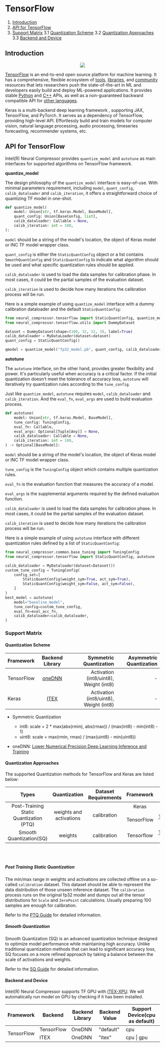 TensorFlow
===============


1. [Introduction](#introduction)
2. [API for TensorFlow](#api-for-tensorflow)
3. [Support Matrix](#support-matrix)
    3.1 [Quantization Scheme](#quantization-scheme)
    3.2 [Quantization Approaches](#quantization-approaches)
    3.3 [Backend and Device](#backend-and-device)

## Introduction

<div align="center">
  <img src="https://www.tensorflow.org/images/tf_logo_horizontal.png">
</div>

[TensorFlow](https://www.tensorflow.org/) is an end-to-end open source platform for machine learning. It has a comprehensive, flexible ecosystem of [tools](https://www.tensorflow.org/resources/tools), [libraries](https://www.tensorflow.org/resources/libraries-extensions), and [community](https://www.tensorflow.org/community) resources that lets researchers push the state-of-the-art in ML and developers easily build and deploy ML-powered applications. It provides stable [Python](https://www.tensorflow.org/api_docs/python) and [C++](https://www.tensorflow.org/api_docs/cc) APIs, as well as a non-guaranteed backward compatible API for [other languages](https://www.tensorflow.org/api_docs).

Keras is a multi-backend deep learning framework , supporting JAX, TensorFlow, and PyTorch. It serves as a dependency of TensorFlow, providing high-level API. Effortlessly build and train models for computer vision, natural language processing, audio processing, timeseries forecasting, recommender systems, etc.



## API for TensorFlow

Intel(R) Neural Compressor provides `quantize_model` and `autotune` as main interfaces for supported algorithms on TensorFlow framework.


**quantize_model**

The design philosophy of the `quantize_model` interface is easy-of-use. With minimal parameters requirement, including `model`, `quant_config`, `calib_dataloader` and `calib_iteration`, it offers a straightforward choice of quantizing TF model in one-shot.

```python
def quantize_model(
    model: Union[str, tf.keras.Model, BaseModel],
    quant_config: Union[BaseConfig, list],
    calib_dataloader: Callable = None,
    calib_iteration: int = 100,
):
```
`model` should be a string of the model's location, the object of Keras model or INC TF model wrapper class.

`quant_config` is either the `StaticQuantConfig` object or a list contains `SmoothQuantConfig` and `StaticQuantConfig` to indicate what algorithm should be used and what specific quantization rules should be applied.

`calib_dataloader` is used to load the data samples for calibration phase. In most cases, it could be the partial samples of the evaluation dataset.

`calib_iteration` is used to decide how many iterations the calibration process will be run.

Here is a simple example of using `quantize_model` interface with a dummy calibration dataloader and the default `StaticQuantConfig`:
```python
from neural_compressor.tensorflow import StaticQuantConfig, quantize_model
from neural_compressor.tensorflow.utils import DummyDataset

dataset = DummyDataset(shape=(100, 32, 32, 3), label=True)
calib_dataloader = MyDataLoader(dataset=dataset)
quant_config = StaticQuantConfig()

qmodel = quantize_model("fp32_model.pb", quant_config, calib_dataloader)
```
**autotune**

The `autotune` interface, on the other hand, provides greater flexibility and power. It's particularly useful when accuracy is a critical factor. If the initial quantization doesn't meet the tolerance of accuracy loss, `autotune` will iteratively try quantization rules according to the `tune_config`. 

Just like `quantize_model`, `autotune` requires `model`, `calib_dataloader` and `calib_iteration`. And the `eval_fn`, `eval_args` are used to build evaluation process.



```python
def autotune(
    model: Union[str, tf.keras.Model, BaseModel],
    tune_config: TuningConfig,
    eval_fn: Callable,
    eval_args: Optional[Tuple[Any]] = None,
    calib_dataloader: Callable = None,
    calib_iteration: int = 100,
) -> Optional[BaseModel]:
```
`model` should be a string of the model's location, the object of Keras model or INC TF model wrapper class.

`tune_config` is the `TuningConfig` object which contains multiple quantization rules.

`eval_fn` is the evaluation function that measures the accuracy of a model.

`eval_args` is the supplemental arguments required by the defined evaluation function.

`calib_dataloader` is used to load the data samples for calibration phase. In most cases, it could be the partial samples of the evaluation dataset.

`calib_iteration` is used to decide how many iterations the calibration process will be run.

Here is a simple example of using `autotune` interface with different quantization rules defined by a list of  `StaticQuantConfig`:
```python
from neural_compressor.common.base_tuning import TuningConfig
from neural_compressor.tensorflow import StaticQuantConfig, autotune

calib_dataloader = MyDataloader(dataset=Dataset())
custom_tune_config = TuningConfig(
    config_set=[
        StaticQuantConfig(weight_sym=True, act_sym=True),
        StaticQuantConfig(weight_sym=False, act_sym=False),
    ]
)
best_model = autotune(
    model="baseline_model",
    tune_config=custom_tune_config,
    eval_fn=eval_acc_fn,
    calib_dataloader=calib_dataloader,
)
```

### Support Matrix

#### Quantization Scheme

| Framework | Backend Library |  Symmetric Quantization | Asymmetric Quantization |
| :-------------- |:---------------:| ---------------:|---------------:|
| TensorFlow    | [oneDNN](https://github.com/oneapi-src/oneDNN) | Activation (int8/uint8), Weight (int8) | - |
| Keras         | [ITEX](https://github.com/intel/intel-extension-for-tensorflow) | Activation (int8/uint8), Weight (int8) | - |


+ Symmetric Quantization
    + int8: scale = 2 * max(abs(rmin), abs(rmax)) / (max(int8) - min(int8) - 1)
    + uint8: scale = max(rmin, rmax) / (max(uint8) - min(uint8))


+ oneDNN: [Lower Numerical Precision Deep Learning Inference and Training](https://software.intel.com/content/www/us/en/develop/articles/lower-numerical-precision-deep-learning-inference-and-training.html)

#### Quantization Approaches

The supported Quantization methods for TensorFlow and Keras are listed below:
<table class="center">
    <thead>
        <tr>
            <th>Types</th>
            <th>Quantization</th>
            <th>Dataset Requirements</th>
            <th>Framework</th>
            <th>Backend</th>
        </tr>
    </thead>
    <tbody>
        <tr>
            <td rowspan="2" align="center">Post-Training Static Quantization (PTQ)</td>
            <td rowspan="2" align="center">weights and activations</td>
            <td rowspan="2" align="center">calibration</td>
            <td align="center">Keras</td>
            <td align="center"><a href="https://github.com/intel/intel-extension-for-tensorflow">ITEX</a></td>
        </tr>
        <tr>
            <td align="center">TensorFlow</td>
            <td align="center"><a href="https://github.com/tensorflow/tensorflow">TensorFlow</a>/<a href="https://github.com/Intel-tensorflow/tensorflow">Intel TensorFlow</a></td>
        </tr>
        <tr>
            <td rowspan="2" align="center">Smooth Quantization(SQ)</td>
            <td rowspan="2" align="center">weights</td>
            <td rowspan="2" align="center">calibration</td>
            <td align="center">Tensorflow</td>
            <td align="center"><a href="https://github.com/tensorflow/tensorflow">TensorFlow</a>/<a href="https://github.com/Intel-tensorflow/tensorflow">Intel TensorFlow</a></td>
        </tr>
    </tbody>
</table>
<br>
<br>

##### Post Training Static Quantization

The min/max range in weights and activations are collected offline on a so-called `calibration` dataset. This dataset should be able to represent the data distribution of those unseen inference dataset. The `calibration` process runs on the original fp32 model and dumps out all the tensor distributions for `Scale` and `ZeroPoint` calculations. Usually preparing 100 samples are enough for calibration.

Refer to the [PTQ Guide](./Quant/TF_Quant.md) for detailed information.

##### Smooth Quantization

Smooth Quantization (SQ) is an advanced quantization technique designed to optimize model performance while maintaining high accuracy. Unlike traditional quantization methods that can lead to significant accuracy loss, SQ focuses on a more refined approach by taking a balance between the scale of activations and weights. 

Refer to the [SQ Guide](./SQ/TF_SQ.md) for detailed information.

#### Backend and Device
Intel(R) Neural Compressor supports TF GPU with [ITEX-XPU](https://github.com/intel/intel-extension-for-tensorflow). We will automatically run model on GPU by checking if it has been installed.

<table class="center">
    <thead>
        <tr>
            <th>Framework</th>
            <th>Backend</th>
            <th>Backend Library</th>
            <th>Backend Value</th>
            <th>Support Device(cpu as default)</th> 
        </tr>
    </thead>
    <tbody>
        <tr>
            <td rowspan="2" align="left">TensorFlow</td>
            <td align="left">TensorFlow</td>
            <td align="left">OneDNN</td>
            <td align="left">"default"</td>
            <td align="left">cpu</td>
        </tr>
        <tr>
            <td align="left">ITEX</td>
            <td align="left">OneDNN</td>
            <td align="left">"itex"</td>
            <td align="left">cpu | gpu</td>
        </tr>  
    </tbody>
</table>
<br>
<br>


